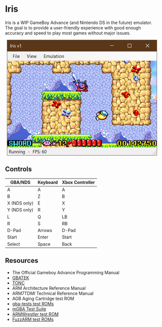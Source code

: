 # Iris

Iris is a WIP GameBoy Advance (and Nintendo DS in the future) emulator. The goal is to provide a user-friendly experience with good enough accuracy and speed to play most games without major issues.

<p align="center">
    <img src="Screenshot.PNG"/>
</p>

## Controls

| GBA/NDS | Keyboard | Xbox Controller |
| --- | --- | --- |
| A | A | A |
| B | Z | B |
| X (NDS only) | E | X |
| Y (NDS only) | R | Y |
| L | Q | LB |
| R | S | RB |
| D-Pad | Arrows | D-Pad |
| Start | Enter | Start |
| Select | Space | Back |

## Resources

- The Official Gameboy Advance Programming Manual
- [GBATEK](https://problemkaputt.de/gbatek.htm)
- [TONC](https://www.coranac.com/tonc/text/toc.htm)
- ARM Architecture Reference Manual
- ARM7TDMI Technical Reference Manual
- AGB Aging Cartridge test ROM
- [gba-tests test ROMs](https://github.com/jsmolka/gba-tests)
- [mGBA Test Suite](https://github.com/mgba-emu/suite)
- [ARMWrestler test ROM](https://github.com/destoer/armwrestler-gba-fixed)
- [FuzzARM test ROMs](https://github.com/DenSinH/FuzzARM)
